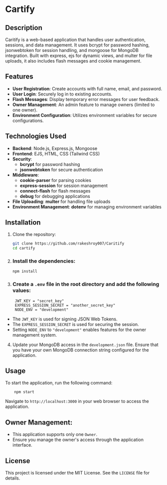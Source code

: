 # Cartify

## Description
Caritify is a web-based application that handles user authentication, sessions, and data management. It uses bcrypt for password hashing, jsonwebtoken for session handling, and mongoose for MongoDB integration. Built with express, ejs for dynamic views, and multer for file uploads, it also includes flash messages and cookie management.

## Features
- **User Registration**: Create accounts with full name, email, and password.
- **User Login**: Securely log in to existing accounts.
- **Flash Messages**: Display temporary error messages for user feedback.
- **Owner Management**: An admin feature to manage owners (limited to one owner).
- **Environment Configuration**: Utilizes environment variables for secure configurations.

## Technologies Used
- **Backend**: Node.js, Express.js, Mongoose
- **Frontend**: EJS, HTML, CSS (Tailwind CSS)
- **Security**: 
  - **bcrypt** for password hashing
  - **jsonwebtoken** for secure authentication
- **Middleware**: 
  - **cookie-parser** for parsing cookies
  - **express-session** for session management
  - **connect-flash** for flash messages
  - **debug** for debugging applications
- **File Uploading**: **multer** for handling file uploads
- **Environment Management**: **dotenv** for managing environment variables

## Installation

1. Clone the repository:

   ```bash
   git clone https://github.com/rakeshroy007/Caritify
   cd cartify

2. ### Install the dependencies:

    ```bash
    npm install

3. ### Create a `.env` file in the root directory and add the following values:
        JWT_KEY = "secret_key"
        EXPRESS_SESSION_SECRET = "another_secret_key"
        NODE_ENV = "development"


- The `JWT_KEY` is used for signing JSON Web Tokens.
- The `EXPRESS_SESSION_SECRET` is used for securing the session.
- Setting `NODE_ENV` to `"development"` enables features for the owner management system.

4. Update your MongoDB access in the `development.json` file. Ensure that you have your own MongoDB connection string configured for the application.
## Usage
To start the application, run the following command:
        
        npm start


Navigate to `http://localhost:3000` in your web browser to access the application.


## Owner Management:

- This application supports only one `Owner`.
- Ensure you manage the owner's access through the application interface.



## License

This project is licensed under the MIT License. See the `LICENSE` file for details.

